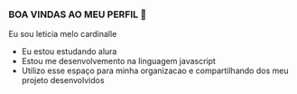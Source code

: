 ### BOA VINDAS AO MEU PERFIL 💙

Eu sou leticia melo cardinalle 

- Eu estou estudando alura
- Estou me desenvolvemento na linguagem javascript
- Utilizo esse espaço para minha organizacao e compartilhando dos meu projeto desenvolvidos
